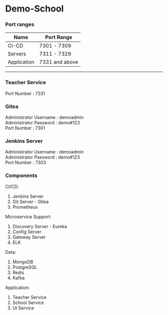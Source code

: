 # Demo-School

### Port ranges

| Name  | Port Range  |
|-------|-------------|
| CI-CD | 7301 - 7309 |
| Servers | 7311 - 7329 |
| Application | 7331 and above |

---

### Teacher Service
Port Number : 7331


### Gitea
Administrator Username : demoadmin  
Administrator Password : demo#123  
Port Number : 7301

### Jenkins Server
Administrator Username : demoadmin  
Administrator Password : demo#123  
Port Number : 7303





### Components

CI/CD:
   1. Jenkins Server
   2. Git Server - Gitea
   3. Prometheus

Microservice Support:
   1. Discovery Server - Eureka
   2. Config Server
   3. Gateway Server 
   4. ELK

Data:
   1. MongoDB
   2. PostgreSQL
   3. Redis
   4. Kafka

Application:
   1. Teacher Service
   2. School Service
   3. UI Service

